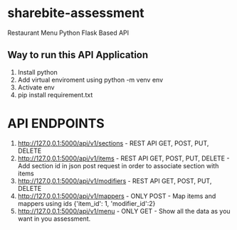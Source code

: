 # sharebite-assessment
Restaurant Menu Python Flask Based API 

## Way to run this API Application
1. Install python 
2. Add virtual enviroment using python -m venv env
3. Activate env 
4. pip install requirement.txt

# API ENDPOINTS


1. http://127.0,0.1:5000/api/v1/sections   - REST API GET, POST, PUT, DELETE
2. http://127.0,0.1:5000/api/v1/items      - REST API GET, POST, PUT, DELETE - Add section id in json post request in order to associate section with items
3. http://127.0,0.1:5000/api/v1/modifiers  - REST API GET, POST, PUT, DELETE
4. http://127.0,0.1:5000/api/v1/mappers    - ONLY POST - Map items and mappers using ids {'item_id': 1, 'modifier_id':2}
5. http://127.0,0.1:5000/api/v1/menu       - ONLY GET - Show all the data as you want in you assessment.
